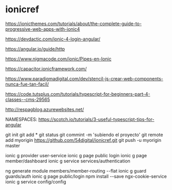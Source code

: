 # ionicref

https://ionicthemes.com/tutorials/about/the-complete-guide-to-progressive-web-apps-with-ionic4

https://devdactic.com/ionic-4-login-angular/

https://angular.io/guide/http

https://www.nigmacode.com/ionic/Pipes-en-Ionic

https://capacitor.ionicframework.com/

https://www.paradigmadigital.com/dev/stencil-js-crear-web-components-nunca-fue-tan-facil/

https://code.tutsplus.com/tutorials/typescript-for-beginners-part-4-classes--cms-29565

http://respagblog.azurewebsites.net/

NAMESPACES:
https://scotch.io/tutorials/3-useful-typescript-tips-for-angular

git init
git add *
git status
git commint -m 'subiendo el proyecto'
git remote add myorigin https://github.com/54digital/ionicref.git
git push -u myorigin master


ionic g provider user-service
ionic g page public login
ionic g page member/dashboard
ionic g service services/authentication

ng generate module members/member-routing --flat
ionic g guard guards/auth
ionic g page public/login
npm install --save ngx-cookie-service
ionic g service config/config


